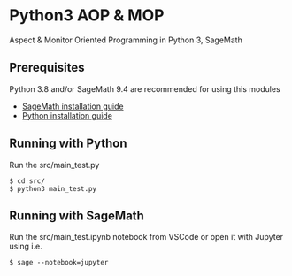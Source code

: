 # Python3 AOP & MOP

Aspect & Monitor Oriented Programming in Python 3, SageMath

## Prerequisites
Python 3.8 and/or SageMath 9.4 are recommended for using this modules

* [SageMath installation guide](https://doc.sagemath.org/html/en/installation/)  
* [Python installation guide](https://docs.python.org/3.8/)  


## Running with Python
Run the src/main_test.py
```
$ cd src/
$ python3 main_test.py
```

## Running with SageMath
Run the src/main_test.ipynb notebook from VSCode or open it with Jupyter using i.e.
```
$ sage --notebook=jupyter

```

